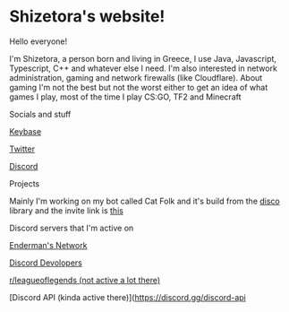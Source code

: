 # Shizetora's website!




Hello everyone!

I'm Shizetora, a person born and living in Greece, I use Java, Javascript, Typescript, C++ and whatever else I need. I'm also interested in network administration, gaming and network firewalls (like Cloudflare). About gaming I'm not the best but not the worst either to get an idea of what games I play, most of the time I play CS:GO, TF2 and Minecraft

Socials and stuff

[Keybase](https://keybase.io/swavler)

[Twitter](https://twitter.com/catandth1ef)


[Discord](https://discord.com/users/699186744532402267)



Projects

Mainly I'm working on my bot called Cat Folk and it's build from the [disco](https://github.com/b1naryth1ef/disco) library and the invite link is [this](https://discord.com/oauth2/authorize?client_id=754805926485164113&scope=bot&permissions=8)

Discord servers that I'm active on

[Enderman's Network](https://malwat.ch/discord)

[Discord Devolopers](https://discord.gg/discord-developers)

[r/leagueoflegends (not active a lot there)](https://discord.gg/lol)

[Discord API (kinda active there)](https://discord.gg/discord-api
